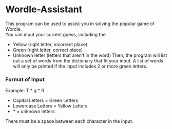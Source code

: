 # Wordle-Assistant
This program can be used to assist you in solving the popular game of Wordle.  
You can input your current guess, including the 
- Yellow (right letter, incorrect place)
- Green (right letter, correct place)
- Unknown letter (letters that aren't in the word)
Then, the program will list out a set of words from the dictionary that fit your input.
A list of words will only be printed if the input includes 2 or more green letters.

### Format of Input
Example: T * g * R
- Capital Letters = Green Letters
- Lowercase Letters = Yellow Letters
- \* = unknown letters
 
There must be a space between each character in the input.
